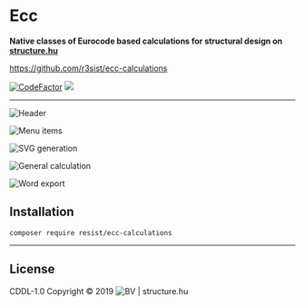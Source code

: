 # Ecc

**Native classes of Eurocode based calculations for structural design on [structure.hu](https://structure.hu)**

https://github.com/r3sist/ecc-calculations

[![CodeFactor](https://www.codefactor.io/repository/github/r3sist/ecc-calculations/badge)](https://www.codefactor.io/repository/github/r3sist/ecc-calculations) 
[![](https://www.code-inspector.com/project/1939/status/svg)](https://www.code-inspector.com/public/project/1939/ecc-calculations/dashboard)

---

![Header](https://structure.hu/img/eccpromo/promo0.png)

![Menu items](https://structure.hu/img/eccpromo/promo1.png)

![SVG generation](https://structure.hu/img/eccpromo/promo2.png)

![General calculation](https://structure.hu/img/eccpromo/promo3.png)

![Word export](https://structure.hu/img/eccpromo/promo4.png)

## Installation

```
composer require resist/ecc-calculations
```

---

## License

CDDL-1.0 Copyright &copy; 2019 ![BV](https://structure.hu/img/bV.png) | structure.hu

